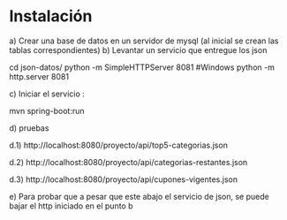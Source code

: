 

# Instalación 

a) Crear una base de datos en un servidor de mysql (al inicial se crean las tablas correspondientes)
b) Levantar un servicio que entregue los json 

cd  json-datos/
python -m SimpleHTTPServer 8081
#Windows
python -m http.server 8081

c) Iniciar el servicio :

mvn spring-boot:run


d) pruebas

d.1) http://localhost:8080/proyecto/api/top5-categorias.json

d.2) http://localhost:8080/proyecto/api/categorias-restantes.json

d.3) http://localhost:8080/proyecto/api/cupones-vigentes.json


e) Para probar que a pesar que este abajo el servicio de json, se puede bajar el http iniciado en el punto b

